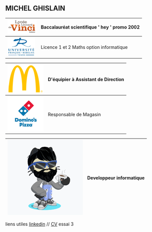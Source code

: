 ## MICHEL GHISLAIN 


|![Image](lycée.png) | Baccalauréat scientifique     ' hey ' promo 2002  |
|------------------- | ------------------------------------------------- |
|![Image](univ.png)  | Licence 1 et 2 Maths option informatique          |


|![Image](mc.png) | D'équipier à Assistant de Direction |
|---------------- | ----------------------------------- |
|![Image](dom.png)| Responsable de Magasin              |



|![Image](cat.png) | Developpeur informatique |
|----------------- | ---------------------------------------- |

 


 

liens utiles [linkedin](https://www.linkedin.com/in/ghislain-michel-31b024153/) // [CV](CV_Ghislain_Michel_M2i.docx) essai 3



 
 
